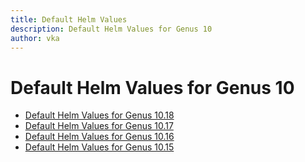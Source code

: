 ```yaml
---
title: Default Helm Values
description: Default Helm Values for Genus 10
author: vka
---
```


# Default Helm Values for Genus 10

- [Default Helm Values for Genus 10.18](genus-10.18.md)
- [Default Helm Values for Genus 10.17](genus-10.17.md)
- [Default Helm Values for Genus 10.16](genus-10.16.md)
- [Default Helm Values for Genus 10.15](genus-10.15.md)
